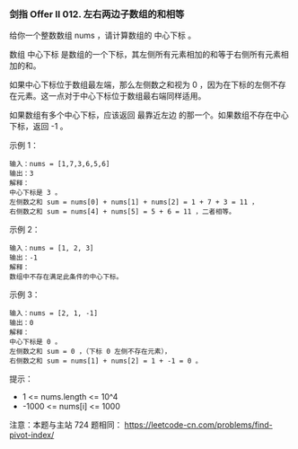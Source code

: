 ### 剑指 Offer II 012. 左右两边子数组的和相等
给你一个整数数组 nums ，请计算数组的 中心下标 。

数组 中心下标 是数组的一个下标，其左侧所有元素相加的和等于右侧所有元素相加的和。

如果中心下标位于数组最左端，那么左侧数之和视为 0 ，因为在下标的左侧不存在元素。这一点对于中心下标位于数组最右端同样适用。

如果数组有多个中心下标，应该返回 最靠近左边 的那一个。如果数组不存在中心下标，返回 -1 。

 

示例 1：

	输入：nums = [1,7,3,6,5,6]
	输出：3
	解释：
	中心下标是 3 。
	左侧数之和 sum = nums[0] + nums[1] + nums[2] = 1 + 7 + 3 = 11 ，
	右侧数之和 sum = nums[4] + nums[5] = 5 + 6 = 11 ，二者相等。

示例 2：

	输入：nums = [1, 2, 3]
	输出：-1
	解释：
	数组中不存在满足此条件的中心下标。

示例 3：

	输入：nums = [2, 1, -1]
	输出：0
	解释：
	中心下标是 0 。
	左侧数之和 sum = 0 ，（下标 0 左侧不存在元素），
	右侧数之和 sum = nums[1] + nums[2] = 1 + -1 = 0 。

 

提示：

* 1 <= nums.length <= 10^4
* -1000 <= nums[i] <= 1000

注意：本题与主站 724 题相同： https://leetcode-cn.com/problems/find-pivot-index/

